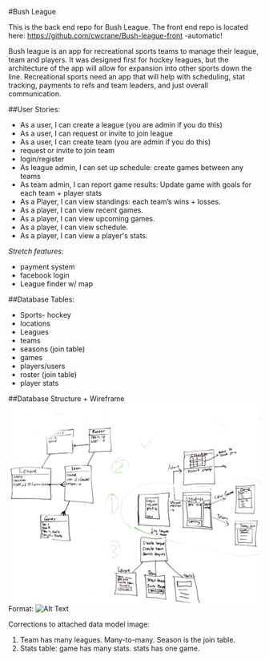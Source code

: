 #Bush League

This is the back end repo for Bush League. 
The front end repo is located here: https://github.com/cwcrane/Bush-league-front -automatic!

Bush league is an app for recreational sports teams to manage their league, team and players. It was designed first for hockey leagues, but the architecture of the app will allow for expansion into other sports down the line. Recreational sports need an app that will help with scheduling, stat tracking, payments to refs and team leaders, and just overall communication. 

##User Stories:

- As a user, I can create a league (you are admin if you do this)
- As a user, I can request or invite to join league
- As a user, I can create team (you are admin if you do this)
- request or invite to join team
- login/register
- As league admin, I can set up schedule: create games between any teams
- As team admin, I can report game results: Update game with goals for each team + player stats
- As a Player, I can view standings: each team’s wins + losses.
- As a player, I can view recent games.
- As a player, I can view upcoming games.
- As a player, I can view schedule.
- As a player, I can view a player's stats.

*Stretch features:*

- payment system
- facebook login
- League finder w/ map

##Database Tables:

- Sports- hockey
- locations
- Leagues
- teams
- seasons (join table)
- games
- players/users
- roster (join table)
- player stats

##Database Structure + Wireframe
![Database structure + Wireframe](wireframe.png)
Format: ![Alt Text](url)

Corrections to attached data model image:
1. Team has many leagues. Many-to-many. Season is the join table.
2. Stats table: game has many stats. stats has one game.